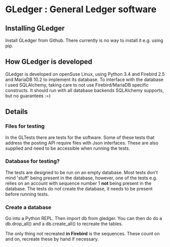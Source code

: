 # GLedger : General Ledger software #

## Installing GLedger ##

Install GLedger from Github. There currently is no way to install it e.g. using pip.

## How GLedger is developed ##

GLedger is developed on openSuse Linux, using Python 3.4 and Firebird 2.5 and MariaDB 10.2 to implement its database. To interface with the database I used SQLAlchemy, taking care to not use Firebird/MariaDB specific constructs. It should run with all database backends SQLAlchemy supports, but no guarantees :=)

## Details ##

### Files for testing ###

In the GLTests there are tests for the software. Some of these tests that address the posting API require files with Json interfaces. These are also supplied and need to be accessible when running the tests.

### Database for testing? ###

The tests are designed to be run on an empty database. Most tests don't mind 'stuff' being present in the database, however, one of the tests e.g. relies on an account with sequence number 1 **not** being present in the database. The tests do not create the database, it needs to be present before running tests.

### Create a database ####

Go into a Python REPL. Then import db from gledger. You can then do do a db.drop_all() and a db.create_all() to recreate the tables.

The only thing not recreated **in Firebird** is the sequences. These count on and on, recreate these by hand if necessary.
